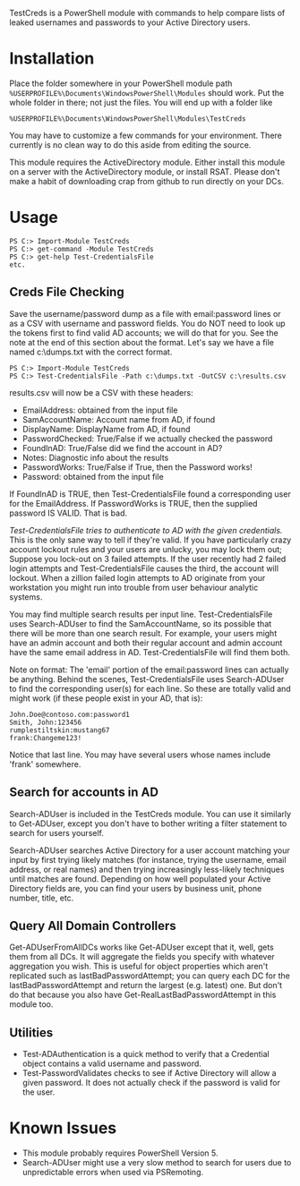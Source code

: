 TestCreds is a PowerShell module with commands to help compare lists of leaked
usernames and passwords to your Active Directory users.

Installation
============

Place the folder somewhere in your PowerShell module path 
`%USERPROFILE%\Documents\WindowsPowerShell\Modules` should work. Put the whole
folder in there; not just the files. You will end up with a folder like 

  `%USERPROFILE%\Documents\WindowsPowerShell\Modules\TestCreds`

You may have to customize a few commands for your environment. There currently
is no clean way to do this aside from editing the source.

This module requires the ActiveDirectory module. Either install this module on
a server with the ActiveDirectory module, or install RSAT. Please don't make a 
habit of downloading crap from github to run directly on your DCs.

Usage
=====

    PS C:> Import-Module TestCreds
    PS C:> get-command -Module TestCreds
    PS C:> get-help Test-CredentialsFile
    etc.

Creds File Checking
-------------------

Save the username/password dump as a file with email:password lines or as a CSV
with username and password fields. You do NOT need to look up the tokens first to
find valid AD accounts; we will do that for you. See the note at the end of this
section about the format. Let's say we have a file named c:\dumps.txt with 
the correct format.

    PS C:> Import-Module TestCreds
    PS C:> Test-CredentialsFile -Path c:\dumps.txt -OutCSV c:\results.csv

results.csv will now be a CSV with these headers:
* EmailAddress:     obtained from the input file
* SamAccountName:   Account name from AD, if found
* DisplayName:      DisplayName from AD, if found
* PasswordChecked:  True/False if we actually checked the password
* FoundInAD:        True/False did we find the account in AD?
* Notes:            Diagnostic info about the results
* PasswordWorks:    True/False if True, then the Password works!
* Password:        obtained from the input file

If FoundInAD is TRUE, then Test-CredentialsFile found a corresponding user for 
the EmailAddress. If PasswordWorks is TRUE, then the supplied password IS VALID.
That is bad.

*Test-CredentialsFile tries to authenticate to AD with the given credentials.*
This is the only sane way to tell if they're valid. If you have particularly 
crazy account lockout rules and your users are unlucky, you may lock them out;
Suppose you lock-out on 3 failed attempts. If the user recently had 2 failed
login attempts and Test-CredentialsFile causes the third, the account will
lockout. When a zillion failed login attempts to AD originate from your
workstation you might run into trouble from user behaviour analytic systems.

You may find multiple search results per input line. Test-CredentialsFile uses
Search-ADUser to find the SamAccountName, so its possible that there will be
more than one search result. For example, your users might have an admin account
and both their regular account and admin account have the same email address in
AD. Test-CredentialsFile will find them both.

Note on format: The 'email' portion of the email:password lines can actually be
anything. Behind the scenes, Test-CredentialsFile uses Search-ADUser to find
the corresponding user(s) for each line. So these are totally valid and might 
work (if these people exist in your AD, that is):

    John.Doe@contoso.com:password1
    Smith, John:123456
    rumplestiltskin:mustang67
    frank:Changeme123!

Notice that last line. You may have several users whose names include 'frank'
somewhere. 

Search for accounts in AD
-------------------------

Search-ADUser is included in the TestCreds module. You can use it similarly to 
Get-ADUser, except you don't have to bother writing a filter statement to search
for users yourself.

Search-ADUser searches Active Directory for a user account matching your input
by first trying likely matches (for instance, trying the username, email
address, or real names) and then trying increasingly less-likely techniques
until matches are found. Depending on how well populated your Active Directory
fields are, you can find your users by business unit, phone number, title, etc.

Query All Domain Controllers
----------------------------
Get-ADUserFromAllDCs works like Get-ADUser except that it, well, gets them from
all DCs. It will aggregate the fields you specify with whatever aggregation you
wish. This is useful for object properties which aren't replicated such as
lastBadPasswordAttempt; you can query each DC for the lastBadPasswordAttempt and
return the largest (e.g. latest) one. But don't do that because you also have
Get-RealLastBadPasswordAttempt in this module too.

Utilities
---------

* Test-ADAuthentication is a quick method to verify that a Credential object
contains a valid username and password.
* Test-PasswordValidates checks to see if Active Directory will allow a given
password. It does not actually check if the password is valid for the user.



Known Issues
============
* This module probably requires PowerShell Version 5.
* Search-ADUser might use a very slow method to search for users due to unpredictable
errors when used via PSRemoting.
